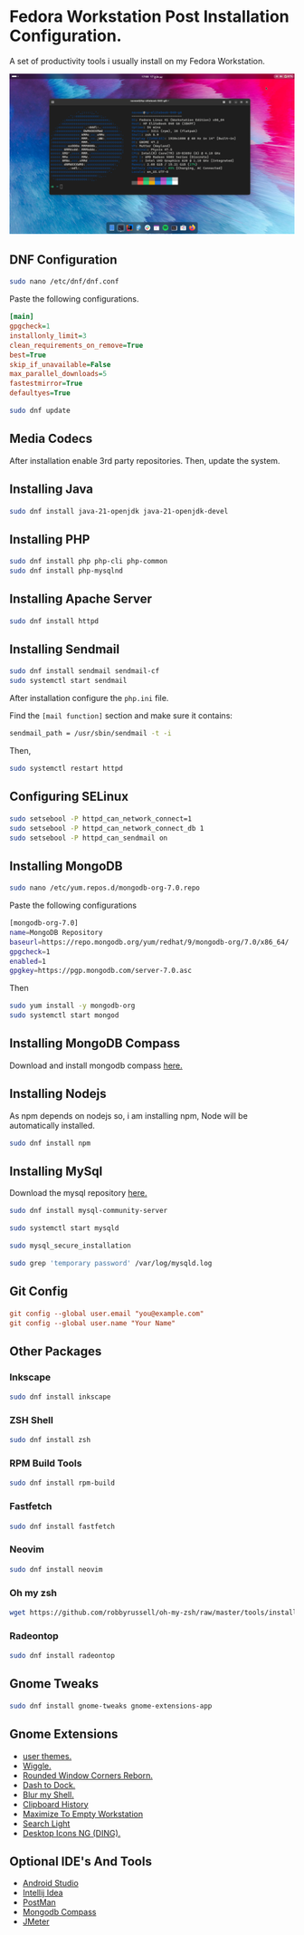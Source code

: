 # Fedora Workstation Post Installation Configuration.

A set of productivity tools i usually install on my Fedora Workstation.

<img src="./preview.png" />

## DNF Configuration

```sh
sudo nano /etc/dnf/dnf.conf
```

Paste the following configurations.

```ini
[main]
gpgcheck=1
installonly_limit=3
clean_requirements_on_remove=True
best=True
skip_if_unavailable=False
max_parallel_downloads=5
fastestmirror=True
defaultyes=True
```

```sh
sudo dnf update
```

## Media Codecs

After installation enable 3rd party repositories. Then, update the system.

## Installing Java

```sh
sudo dnf install java-21-openjdk java-21-openjdk-devel
```

## Installing PHP

```sh
sudo dnf install php php-cli php-common
sudo dnf install php-mysqlnd
```

## Installing Apache Server

```sh
sudo dnf install httpd
```

## Installing Sendmail

```sh
sudo dnf install sendmail sendmail-cf
sudo systemctl start sendmail
```

After installation configure the `php.ini` file.

Find the `[mail function]` section and make sure it contains:

```sh
sendmail_path = /usr/sbin/sendmail -t -i
```

Then,
```sh
sudo systemctl restart httpd
```

## Configuring SELinux

```sh
sudo setsebool -P httpd_can_network_connect=1
sudo setsebool -P httpd_can_network_connect_db 1
sudo setsebool -P httpd_can_sendmail on
```

## Installing MongoDB

```sh
sudo nano /etc/yum.repos.d/mongodb-org-7.0.repo
```

Paste the following configurations

```sh
[mongodb-org-7.0]
name=MongoDB Repository
baseurl=https://repo.mongodb.org/yum/redhat/9/mongodb-org/7.0/x86_64/
gpgcheck=1
enabled=1
gpgkey=https://pgp.mongodb.com/server-7.0.asc
```

Then

```sh
sudo yum install -y mongodb-org
sudo systemctl start mongod
```

## Installing MongoDB Compass

Download and install mongodb compass [here.](https://www.mongodb.com/try/download/compass)

## Installing Nodejs

As npm depends on nodejs so, i am installing npm, Node will be automatically installed.

```sh
sudo dnf install npm
```

## Installing MySql

Download the mysql repository [here.](https://dev.mysql.com/downloads/repo/yum/)

```sh
sudo dnf install mysql-community-server
```

```sh
sudo systemctl start mysqld
```

```sh
sudo mysql_secure_installation
```

```sh
sudo grep 'temporary password' /var/log/mysqld.log
```

## Git Config

```ini
git config --global user.email "you@example.com"
git config --global user.name "Your Name"
```

## Other Packages

### Inkscape

```sh
sudo dnf install inkscape
```

### ZSH Shell

```sh
sudo dnf install zsh
```

### RPM Build Tools

```sh
sudo dnf install rpm-build
```

### Fastfetch

```sh
sudo dnf install fastfetch
```

### Neovim

```sh
sudo dnf install neovim
```

### Oh my zsh

```sh
wget https://github.com/robbyrussell/oh-my-zsh/raw/master/tools/install.sh -O - | zsh
```

### Radeontop

```sh
sudo dnf install radeontop
```

## Gnome Tweaks

```sh
sudo dnf install gnome-tweaks gnome-extensions-app
```

## Gnome Extensions

- [user themes.](https://extensions.gnome.org/extension/19/user-themes/)
- [Wiggle.](https://extensions.gnome.org/extension/6784/wiggle/)
- [Rounded Window Corners Reborn.](https://extensions.gnome.org/extension/7048/rounded-window-corners-reborn/)
- [Dash to Dock.](https://extensions.gnome.org/extension/307/dash-to-dock/)
- [Blur my Shell.](https://extensions.gnome.org/extension/3193/blur-my-shell/)
- [Clipboard History](https://extensions.gnome.org/extension/4839/clipboard-history/)
- [Maximize To Empty Workstation](https://extensions.gnome.org/extension/3100/maximize-to-empty-workspace/)
- [Search Light](https://extensions.gnome.org/extension/5489/search-light/)
- [Desktop Icons NG (DING).](https://extensions.gnome.org/extension/2087/desktop-icons-ng-ding/)

## Optional IDE's And Tools

- [Android Studio](https://developer.android.com/studio)
- [Intellij Idea](https://www.jetbrains.com/idea/download)
- [PostMan](https://www.postman.com/downloads)
- [Mongodb Compass](https://www.mongodb.com/try/download/compass)
- [JMeter](https://jmeter.apache.org/download_jmeter.cgi)
